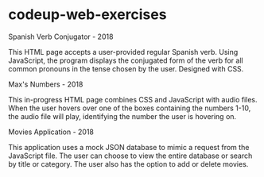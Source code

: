 # codeup-web-exercises

Spanish Verb Conjugator - 2018

This HTML page accepts a user-provided regular Spanish verb.  Using JavaScript, the program displays the conjugated form of 
the verb for all common pronouns in the tense chosen by the user. Designed with CSS.

Max's Numbers - 2018

This in-progress HTML page combines CSS and JavaScript with audio files. When the user hovers over one of the boxes 
containing the numbers 1-10, the audio file will play, identifying the number the user is hovering on.

Movies Application - 2018

This application uses a mock JSON database to mimic a request from the JavaScript file. The user can choose to view the 
entire database or search by title or category. The user also has the option to add or delete movies.
